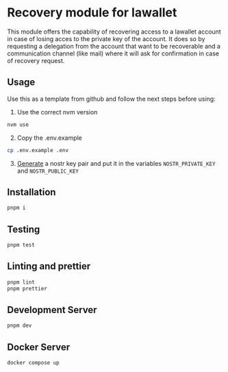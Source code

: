 # Recovery module for lawallet

This module offers the capability of recovering access to a lawallet account
in case of losing acces to the private key of the account. It does so by
requesting a delegation from the account that want to be recoverable and a
communication channel (like mail) where it will ask for confirmation in case
of recovery request.

## Usage

Use this as a template from github and follow the next steps before using:

1. Use the correct nvm version
```bash
nvm use
```
2. Copy the .env.example
```bash
cp .env.example .env
```
3. [Generate](https://nostrdebug.lacrypta.ar/publish) a nostr key pair and put
   it in the variables `NOSTR_PRIVATE_KEY` and `NOSTR_PUBLIC_KEY`

## Installation

```bash
pnpm i
```

## Testing

```bash
pnpm test
```

## Linting and prettier

```bash
pnpm lint
pnpm prettier
```

## Development Server

```bash
pnpm dev
```

## Docker Server

```bash
docker compose up
```
